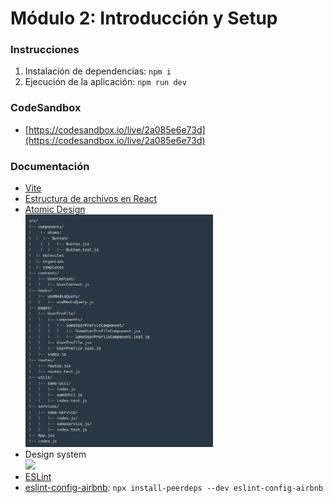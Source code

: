 # Módulo 2: Introducción y Setup
### Instrucciones
1. Instalación de dependencias: `npm i`
2. Ejecución de la aplicación: `npm run dev`

### CodeSandbox
* [https://codesandbox.io/live/2a085e6e73d](https://codesandbox.io/live/2a085e6e73d)

### Documentación
* [Vite](https://es.vitejs.dev/guide/)
* [Estructura de archivos en React](https://es.reactjs.org/docs/faq-structure.html) 
* [Atomic Design](https://bradfrost.com/blog/post/atomic-web-design/)  
    <img src="img/atomic.png" width="300">  
* Design system  
    <img src="https://miro.medium.com/max/1200/1*fKrxdQ-ZX0V9rZnEtvVHAg.jpeg" width='500'>
* [ESLint](https://eslint.org/)
* [eslint-config-airbnb](https://www.npmjs.com/package/eslint-config-airbnb): `npx install-peerdeps --dev eslint-config-airbnb`